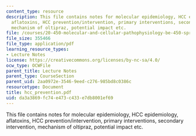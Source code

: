 ```yaml
---
content_type: resource
description: This file contains notes for molecular epidemiology, HCC epidemiology,
  aflatoxins, HCC prevention/intervention, primary interventions, secondary intervention,
  mechanism of oltipraz, potential impact etc.
file: /courses/20-450-molecular-and-cellular-pathophysiology-be-450-spring-2005/da3a3869fc74e473c433e7db8001ef69_hcc_prevention.pdf
file_size: 355466
file_type: application/pdf
learning_resource_types:
- Lecture Notes
license: https://creativecommons.org/licenses/by-nc-sa/4.0/
ocw_type: OCWFile
parent_title: Lecture Notes
parent_type: CourseSection
parent_uid: 2aa0972e-3546-9eed-c276-985bd8c0386c
resourcetype: Document
title: hcc_prevention.pdf
uid: da3a3869-fc74-e473-c433-e7db8001ef69
---
```

This file contains notes for molecular epidemiology, HCC epidemiology, aflatoxins, HCC prevention/intervention, primary interventions, secondary intervention, mechanism of oltipraz, potential impact etc.